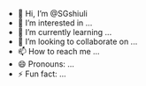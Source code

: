 - 👋 Hi, I’m @SGshiuli
- 👀 I’m interested in ...
- 🌱 I’m currently learning ...
- 💞️ I’m looking to collaborate on ...
- 📫 How to reach me ...
- 😄 Pronouns: ...
- ⚡ Fun fact: ...

<!---
SGshiuli/SGshiuli is a ✨ special ✨ repository because its `README.md` (this file) appears on your GitHub profile.
You can click the Preview link to take a look at your changes.
--->
